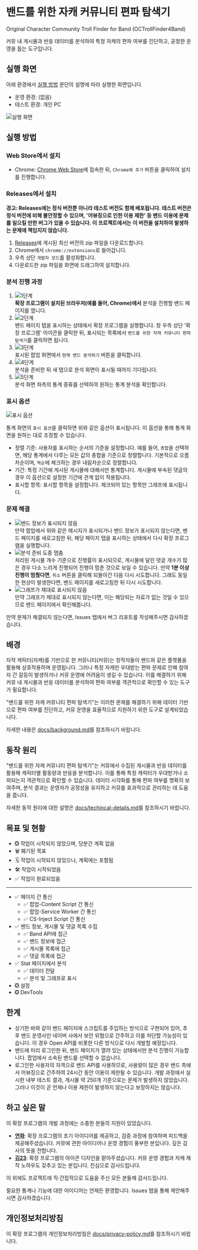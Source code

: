 # 밴드를 위한 자캐 커뮤니티 편파 탐색기

Original Character Community Troll Finder for Band (OCTrollFinder4Band)

커뮤 내 게시물과 반응 데이터를 분석하여 특정 자캐의 편파 여부를 진단하고, 공정한 운영을 돕는 도구입니다.

## 실행 화면

아래 환경에서 [실행 방법](#실행-방법) 문단의 설명에 따라 실행한 화면입니다.

-   운영 환경: (없음)
-   테스트 환경: 개인 PC

![실행 화면](./docs/images/3rd-step.png)

<!--유튜브의 경우: [![실행 화면](http://img.youtube.com/vi/YI3J6hzET9w/0.jpg)](https://youtu.be/YI3J6hzET9w)-->

## 실행 방법

### Web Store에서 설치

-   Chrome: [Chrome Web Store](https://chromewebstore.google.com/detail/djkoblkifcbolejdhilafnnhblnbibid)에 접속한 뒤, `Chrome에 추가` 버튼을 클릭하여 설치를 진행합니다.
<!-- - Firefox: [Firefox Add-ons]()에 접속한 뒤, `Firefox에 추가` 버튼을 클릭하여 설치를 진행합니다. -->

### Releases에서 설치

**경고: Releases에는 정식 버전뿐 아니라 테스트 버전도 함께 배포됩니다. 테스트 버전은 정식 버전에 비해 불안정할 수 있으며, '어뷰징으로 인한 이용 제한' 등 밴드 이용에 문제를 일으킬 만한 버그가 있을 수 있습니다. 이 프로젝트에서는 이 버전을 설치하여 발생하는 문제에 책임지지 않습니다.**

1. [Releases](https://github.com/Quirax/OCTrollFinder4Band/releases)에 게시된 최신 버전의 zip 파일을 다운로드합니다.
2. Chrome에서 `chrome://extensions`로 들어갑니다.
3. 우측 상단 `개발자 모드`를 활성화합니다.
4. 다운로드한 zip 파일을 화면에 드래그하여 설치합니다.

### 분석 진행 과정

1. ![1단계](./docs/images/1st-step.png)<br>**확장 프로그램이 설치된 브라우저(예를 들어, Chrome)에서** 분석을 진행할 밴드 페이지를 엽니다.
2. ![2단계](./docs/images/2nd-step.png)<br>밴드 페이지 탭을 표시하는 상태에서 확장 프로그램을 실행합니다. 창 우측 상단 '확장 프로그램' 아이콘을 클릭한 뒤, 표시되는 목록에서 `밴드를 위한 자캐 커뮤니티 편파 탐색기`를 클릭하면 됩니다.
3. ![3단계](./docs/images/3rd-step.png)<br>표시된 팝업 화면에서 `현재 밴드 분석하기` 버튼을 클릭합니다.
4. ![4단계](./docs/images/4th-step.png)<br>분석을 준비한 뒤 새 탭으로 분석 화면이 표시될 때까지 기다립니다.
5. ![5단계](./docs/images/5th-step.png)<br>분석 화면 좌측의 통계 종류를 선택하여 원하는 통계 분석을 확인합니다.

### 표시 옵션

![표시 옵션](./docs/images/view-options.png)

통계 화면의 `표시 옵션`을 클릭하면 위와 같은 옵션이 표시됩니다. 이 옵션을 통해 통계 화면을 원하는 대로 조정할 수 있습니다.

-   정렬 기준: 사용자를 표시하는 순서의 기준을 설정합니다. 예를 들어, `총합`을 선택하면, 해당 통계에서 다루는 모든 값의 총합을 기준으로 정렬합니다. 기본적으로 오름차순이며, `역순`에 체크하는 경우 내림차순으로 정렬합니다.
-   기간: 특정 기간에 게시된 게시물에 대해서만 통계합니다. 게시물에 부속된 댓글의 경우 이 옵션으로 설정한 기간에 관계 없이 적용됩니다.
-   표시할 항목: 표시할 항목을 설정합니다. 체크되어 있는 항목만 그래프에 표시됩니다.

### 문제 해결

-   ![밴드 정보가 표시되지 않음](./docs/images/band-info-unavailable.png)<br>만약 팝업에서 위와 같은 메시지가 표시되거나 밴드 정보가 표시되지 않는다면, 밴드 페이지를 새로고침한 뒤, 해당 페이지 탭을 표시하는 상태에서 다시 확장 프로그램을 실행합니다.
-   ![분석 준비 도중 멈춤](./docs/images/4th-step.png)<br>처리된 게시물 개수 기준으로 진행률이 표시되므로, 게시물에 달린 댓글 개수가 많은 경우 다소 느리게 진행되어 진행이 멈춘 것으로 보일 수 있습니다. 만약 **1분 이상 진행이 멈췄다면**, `취소` 버튼을 클릭해 되돌아간 다음 다시 시도합니다. 그래도 동일한 현상이 발생한다면, 밴드 페이지를 새로고침한 뒤 다시 시도합니다.
-   ![그래프가 제대로 표시되지 않음](./docs/images/graph-glitch.png)<br>만약 그래프가 제대로 표시되지 않는다면, 이는 해당되는 자료가 없는 것일 수 있으므로 밴드 페이지에서 확인해봅니다.

만약 문제가 해결되지 않는다면, Issues 탭에서 버그 리포트를 작성해주시면 감사하겠습니다.

## 배경

자작 캐릭터(자캐)를 기반으로 한 커뮤니티(커뮤)는 창작자들이 밴드와 같은 플랫폼을 활용해 상호작용하며 운영됩니다. 그러나 특정 자캐만 우대받는 편파 문제로 인해 참여자 간 갈등이 발생하거나 커뮤 운영에 어려움이 생길 수 있습니다. 이를 해결하기 위해 커뮤 내 게시물과 반응 데이터를 분석하여 편파 여부를 객관적으로 확인할 수 있는 도구가 필요합니다.

"밴드를 위한 자캐 커뮤니티 편파 탐색기"는 이러한 문제를 해결하기 위해 데이터 기반으로 편파 여부를 진단하고, 커뮤 운영을 효율적으로 지원하기 위한 도구로 설계되었습니다.

자세한 내용은 [docs/background.md](./docs/background.md)를 참조하시기 바랍니다.

## 동작 원리

"밴드를 위한 자캐 커뮤니티 편파 탐색기"는 커뮤에서 수집된 게시물과 반응 데이터를 활용해 캐릭터별 활동량과 반응을 분석합니다. 이를 통해 특정 캐릭터가 우대받거나 소외되는지 객관적으로 확인할 수 있습니다. 데이터 시각화를 통해 편파 여부를 명확히 보여주며, 분석 결과는 운영자가 공정성을 유지하고 커뮤를 효과적으로 관리하는 데 도움을 줍니다.

자세한 동작 원리에 대한 설명은 [docs/techincal-details.md](./docs/technical-details.md)를 참조하시기 바랍니다.

## 목표 및 현황

-   ❎️ 작업이 시작되지 않았으며, 당분간 계획 없음
-   🗑 폐기된 목표
-   🗓 작업이 시작되지 않았으나, 계획에는 포함됨
-   🛠 작업이 시작되었음
-   ✅️ 작업이 완료되었음

---

-   ✅️ 페이지 간 통신
    -   ✅️ 팝업-Content Script 간 통신
    -   ✅️ 팝업-Service Worker 간 통신
    -   ✅️ CS-Inject Script 간 통신
-   ✅️ 밴드 정보, 게시물 및 댓글 목록 수집
    -   ✅️ Band API에 접근
    -   ✅️ 밴드 정보에 접근
    -   ✅️ 게시물 목록에 접근
    -   ✅️ 댓글 목록에 접근
-   ✅️ Stat 페이지에서 분석
    -   ✅️ 데이터 전달
    -   ✅️ 분석 및 그래프로 표시
-   ❎️ 설정
-   ❎️ DevTools

## 한계

-   상기한 바와 같이 밴드 페이지에 스크립트를 주입하는 방식으로 구현되어 있어, 추후 밴드 운영사인 네이버 사에서 보안 위협으로 간주하고 이를 차단할 가능성이 있습니다. 이 경우 Open API를 비롯한 다른 방식으로 다시 개발할 예정입니다.
-   밴드에 미리 로그인한 뒤, 밴드 페이지가 열려 있는 상태에서만 분석 진행이 가능합니다. 팝업에서 소속된 밴드를 선택할 수 없습니다.
-   로그인한 사용자의 자격으로 밴드 API를 사용하므로, 사용량이 많은 경우 밴드 측에서 어뷰징으로 간주하여 24시간 동안 이용이 제한될 수 있습니다. 개발 과정에서 실시한 내부 테스트 결과, 게시물 약 250개 기준으로는 문제가 발생하지 않았습니다. 그러나 이것이 곧 언제나 이용 제한이 발생하지 않는다고 보장하지는 않습니다.

## 하고 싶은 말

이 확장 프로그램의 개발 과정에는 소중한 분들의 지원이 있었습니다.

-   **[연화](https://x.com/F0r_commu_)**: 확장 프로그램의 초기 아이디어를 제공하고, 검증 과정에 참여하며 피드백을 제공해주셨습니다. 커뮤에 관한 아이디어나 운영 경험이 풍부한 분입니다. 깊은 감사의 뜻을 전합니다.
-   **[김23](https://bsky.app/profile/kimesam.bsky.social)**: 확장 프로그램의 아이콘 디자인을 맡아주셨습니다. 커뮤 운영 경험과 자캐 제작 노하우도 갖추고 있는 분입니다. 진심으로 감사드립니다.

이 외에도 프로젝트에 직&middot;간접적으로 도움을 주신 모든 분들께 감사드립니다.

필요한 통계나 기능에 대한 아이디어는 언제든 환영합니다. Issues 탭을 통해 제안해주시면 감사하겠습니다.

## 개인정보처리방침

이 확장 프로그램의 개인정보처리방침은 [docs/privacy-policy.md](./docs/privacy-policy.md)를 참조하시기 바랍니다.
